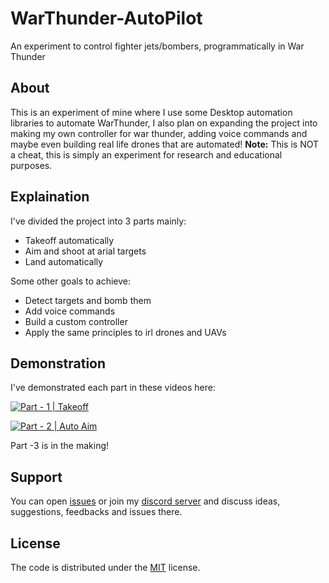 # WarThunder-AutoPilot
An experiment to control fighter jets/bombers, programmatically in War Thunder

## About
This is an experiment of mine where I use some Desktop automation libraries to automate WarThunder, I also plan on expanding the project into making my own controller for war thunder, adding voice commands and maybe even building real life drones that are automated!
**Note:** This is NOT a cheat, this is simply an experiment for research and educational purposes.

## Explaination
I've divided the project into 3 parts mainly:
* Takeoff automatically
* Aim and shoot at arial targets
* Land automatically

Some other goals to achieve:
* Detect targets and bomb them
* Add voice commands
* Build a custom controller
* Apply the same principles to irl drones and UAVs

## Demonstration

I've demonstrated each part in these videos here: 

[![Part - 1 | Takeoff](https://img.youtube.com/vi/GHQWqg86qcc/0.jpg)](https://www.youtube.com/watch?v=GHQWqg86qcc) 

[![Part - 2 | Auto Aim](https://img.youtube.com/vi/ZvO-6kXUpfM/0.jpg)](https://www.youtube.com/watch?v=ZvO-6kXUpfM)

Part -3 is in the making!

## Support
You can open [issues](https://github.com/therealcyber71/WarThunder-AutoPilot/issues) or join my [discord server](https://discord.gg/JDNAFMkpQN) and discuss ideas, suggestions, feedbacks and issues there.

## License
The code is distributed under the [MIT](https://opensource.org/licenses/MIT) license.
